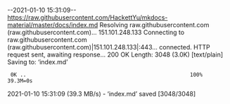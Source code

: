 --2021-01-10 15:31:09--  https://raw.githubusercontent.com/HackettYu/mkdocs-material/master/docs/index.md
Resolving raw.githubusercontent.com (raw.githubusercontent.com)... 151.101.248.133
Connecting to raw.githubusercontent.com (raw.githubusercontent.com)|151.101.248.133|:443... connected.
HTTP request sent, awaiting response... 200 OK
Length: 3048 (3.0K) [text/plain]
Saving to: ‘index.md’

     0K ..                                                    100% 39.3M=0s

2021-01-10 15:31:09 (39.3 MB/s) - ‘index.md’ saved [3048/3048]


